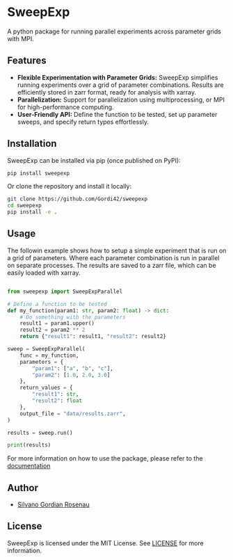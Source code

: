 # SweepExp

A python package for running parallel experiments across parameter grids with MPI.

## Features

- **Flexible Experimentation with Parameter Grids:** SweepExp simplifies running experiments over a grid of parameter combinations. Results are efficiently stored in zarr format, ready for analysis with xarray.
- **Parallelization:** Support for parallelization using multiprocessing, or MPI for high-performance computing.
- **User-Friendly API:**  Define the function to be tested, set up parameter sweeps, and specify return types effortlessly.

## Installation

SweepExp can be installed via pip (once published on PyPI):

```bash
pip install sweepexp
```

Or clone the repository and install it locally:

```bash
git clone https://github.com/Gordi42/sweepexp
cd sweepexp
pip install -e .
```

## Usage
The followin example shows how to setup a simple experiment that is run on a grid of parameters. Where each parameter combination is run in parallel on separate processes. The results are saved to a zarr file, which can be easily loaded with xarray.

```python

from sweepexp import SweepExpParallel

# Define a function to be tested
def my_function(param1: str, param2: float) -> dict:
    # Do something with the parameters
    result1 = param1.upper()
    result2 = param2 ** 2
    return {"result1": result1, "result2": result2}

sweep = SweepExpParallel(
    func = my_function,
    parameters = {
        "param1": ["a", "b", "c"],
        "param2": [1.0, 2.0, 3.0]
    },
    return_values = {
        "result1": str,
        "result2": float
    },
    output_file = "data/results.zarr",
)

results = sweep.run()

print(results)
```
For more information on how to use the package, please refer to the [documentation](https://sweepexp.readthedocs.io/)


## Author
- [Silvano Gordian Rosenau](silvano.rosenau@uni-hamburg.de)

## License
SweepExp is licensed under the MIT License. See [LICENSE](LICENSE) for more information.
